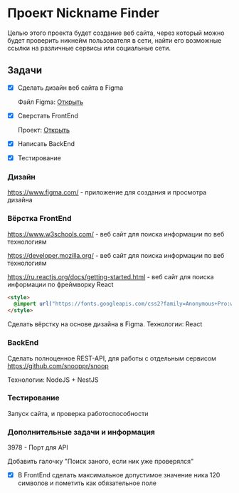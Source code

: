 # Проект Nickname Finder

Целью этого проекта будет создание веб сайта, через который можно будет проверить никнейм пользователя в сети, найти его возможные ссылки на различные сервисы или социальные сети.

## Задачи

- [x] Сделать дизайн веб сайта в Figma

  Файл Figma: [Открыть](./Nickname_finder/NicknameFinder.fig)

- [x] Сверстать FrontEnd

  Проект: [Открыть](./nickname_finder)

- [x] Написать BackEnd
- [x] Тестирование

### Дизайн

https://www.figma.com/ - приложение для создания и просмотра дизайна

### Вёрстка FrontEnd

https://www.w3schools.com/ - веб сайт для поиска информации по веб технологиям

https://developer.mozilla.org/ - веб сайт для поиска информации по веб технологиям

https://ru.reactjs.org/docs/getting-started.html - веб сайт для поиска информации по фреймворку React

```html
<style>
  @import url("https://fonts.googleapis.com/css2?family=Anonymous+Pro:wght@400;700&display=swap");
</style>
```

Сделать вёрстку на основе дизайна в Figma.
Технологии: React

### BackEnd

Сделать полноценное REST-API, для работы с отдельным сервисом https://github.com/snooppr/snoop

Технологии: NodeJS + NestJS

### Тестирование

Запуск сайта, и проверка работоспособности

### Дополнительные задачи и информация

3978 - Порт для API

Добавить галочку "Поиск заного, если ник уже проверялся"

- [x] В FrontEnd сделать максимальное допустимое значение ника 120 символов и пометить как обязательное поле
